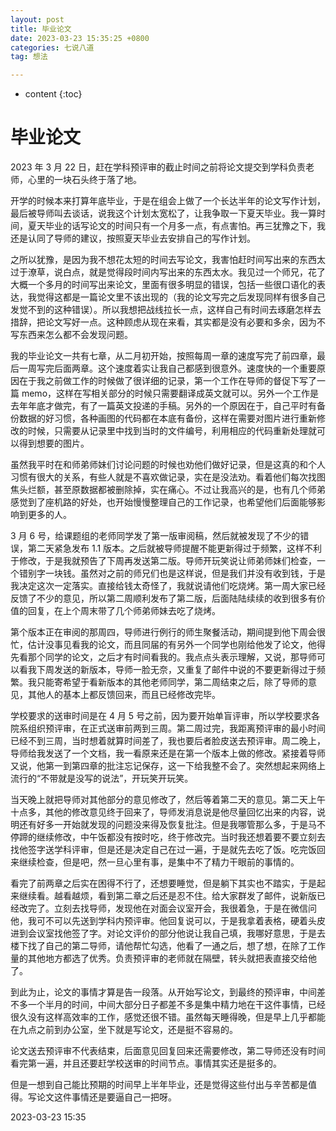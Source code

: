 ```yaml
---
layout: post
title: 毕业论文
date: 2023-03-23 15:35:25 +0800
categories: 七说八道
tag: 想法

---
```


* content
{:toc}


# 毕业论文

2023 年 3 月 22 日，赶在学科预评审的截止时间之前将论文提交到学科负责老师，心里的一块石头终于落了地。

开学的时候本来打算年底毕业，于是在组会上做了一个长达半年的论文写作计划，最后被导师叫去谈话，说我这个计划太宽松了，让我争取一下夏天毕业。我一算时间，夏天毕业的话写论文的时间只有一个月多一点，有点害怕。再三犹豫之下，我还是认同了导师的建议，按照夏天毕业去安排自己的写作计划。

之所以犹豫，是因为我不想花太短的时间去写论文，我害怕赶时间写出来的东西太过于潦草，说白点，就是觉得段时间内写出来的东西太水。我见过一个师兄，花了大概一个多月的时间写出来论文，里面有很多明显的错误，包括一些很口语化的表达，我觉得这都是一篇论文里不该出现的（我的论文写完之后发现同样有很多自己发觉不到的这种错误）。所以我想把战线拉长一点，这样自己有时间去琢磨怎样去措辞，把论文写好一点。这种顾虑从现在来看，其实都是没有必要和多余，因为不写东西来怎么都不会发现问题。

我的毕业论文一共有七章，从二月初开始，按照每周一章的速度写完了前四章，最后一周写完后面两章。这个速度着实让我自己都感到很意外。速度快的一个重要原因在于我之前做工作的时候做了很详细的记录，第一个工作在导师的督促下写了一篇 memo，这样在写相关部分的时候只需要翻译成英文就可以。另外一个工作是去年年底才做完，有了一篇英文投递的手稿。另外的一个原因在于，自己平时有备份数据的好习惯，各种画图的代码都在本底有备份，这样在需要对图片进行重新修改的时候，只需要从记录里中找到当时的文件编号，利用相应的代码重新处理就可以得到想要的图片。

虽然我平时在和师弟师妹们讨论问题的时候也劝他们做好记录，但是这真的和个人习惯有很大的关系，有些人就是不喜欢做记录，实在是没法劝。看着他们每次找图焦头烂额，甚至原数据都被删除掉，实在痛心。不过让我高兴的是，也有几个师弟感觉到了座机路的好处，也开始慢慢整理自己的工作记录，也希望他们后面能够影响到更多的人。

3 月 6 号，给课题组的老师同学发了第一版审阅稿，然后就被发现了不少的错误，第二天紧急发布 1.1 版本。之后就被导师提醒不能更新得过于频繁，这样不利于修改，于是我就预告了下周再发送第二版。导师开玩笑说让师弟师妹们检查，一个错别字一块钱。虽然对之前的师兄们也是这样说，但是我们并没有收到钱，于是我决定这次一定落实。直接给钱太奇怪了，我就说请他们吃烧烤。第一周大家已经反馈了不少的意见，所以第二周顺利发布了第二版，后面陆陆续续的收到很多有价值的回复，在上个周末带了几个师弟师妹去吃了烧烤。

第个版本正在审阅的那周四，导师进行例行的师生聚餐活动，期间提到他下周会很忙，估计没事见看我的论文，而且同届的有另外一个同学也刚给他发了论文，他得先看那个同学的论文，之后才有时间看我的。我点点头表示理解，又说，那导师可以看我下周发送的新版本，导师一脸无奈，又重复了邮件中说的不要更新得过于频繁。我只能寄希望于看新版本的其他老师同学，第二周结束之后，除了导师的意见，其他人的基本上都反馈回来，而且已经修改完毕。

学校要求的送审时间是在 4 月 5 号之前，因为要开始单盲评审，所以学校要求各院系组织预评审，在正式送审前两到三周。第二周过完，我距离预评审的最小时间已经不到三周，当时想着就算时间差了，我也要后者脸皮送去预评审。周二晚上，导师给我发送了一个文档，我一看原来还是在第一个版本上做的修改。紧接着导师又说，他第一到第四章的批注忘记保存，这一下给我整不会了。突然想起来网络上流行的“不带就是没写的说法”，开玩笑开玩笑。

当天晚上就把导师对其他部分的意见修改了，然后等着第二天的意见。第二天上午十点多，其他的修改意见终于回来了，导师发消息说是他尽量回忆出来的内容，说明还有好多一开始就发现的问题没来得及恢复批注。但是我哪管那么多，于是马不停蹄的继续修改，中午饭都没有按时吃，终于修改完。当时我还想着要不要立刻去找他签字送学科评审，但是还是决定自己在过一遍，于是就先去吃了饭。吃完饭回来继续检查，但是吧，然一旦心里有事，是集中不了精力干眼前的事情的。

看完了前两章之后实在困得不行了，还想要睡觉，但是躺下其实也不踏实，于是起来继续看。越看越烦，看到第二章之后还是忍不住。给大家群发了邮件，说新版已经改完了。立刻去找导师，发现他在对面会议室开会，我很着急，于是在微信问他，我可不可以先送到学科内预评审。他回复说可以，于是我拿着表格，硬着头皮进到会议室找他签了字。对论文评价的部分他说让我自己填，我哪好意思，于是去楼下找了自己的第二导师，请他帮忙勾选，他看了一通之后，想了想，在除了工作量的其他地方都选了优秀。负责预评审的老师就在隔壁，转头就把表直接交给他了。

到此为止，论文的事情才算是告一段落。从开始写论文，到最终的预评审，中间差不多一个半月的时间，中间大部分日子都差不多是集中精力地在干这件事情，已经很久没有这样高效率的工作，感觉还很不错。虽然每天睡得晚，但是早上几乎都能在九点之前到办公室，坐下就是写论文，还是挺不容易的。

论文送去预评审不代表结束，后面意见回复回来还需要修改，第二导师还没有时间看完第一遍，并且还要赶学校送审的时间节点。事情其实还是挺多的。

但是一想到自己能比预期的时间早上半年毕业，还是觉得这些付出与辛苦都是值得。写论文这件事情还是要逼自己一把呀。

2023-03-23 15:35